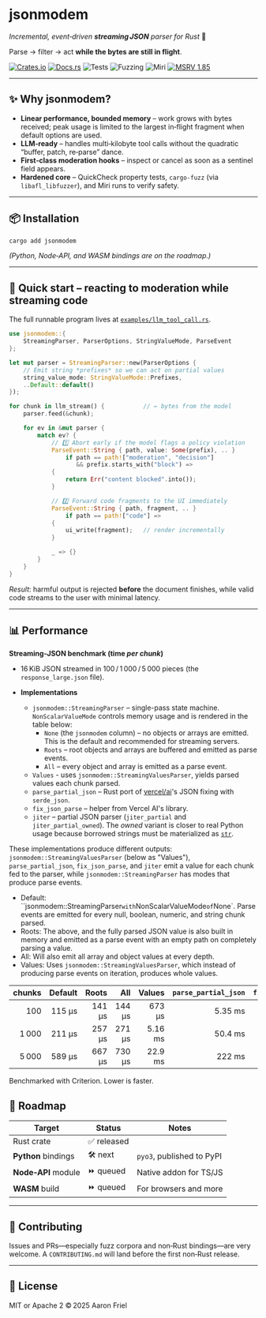 # jsonmodem
*Incremental, event‑driven **streaming JSON** parser for Rust* 🚀


Parse → filter → act **while the bytes are still in flight**.

[![Crates.io](https://img.shields.io/crates/v/jsonmodem)](https://crates.io/crates/jsonmodem)
[![Docs.rs](https://img.shields.io/docsrs/jsonmodem)](https://docs.rs/jsonmodem)
![Tests](https://github.com/aaronfriel/jsonmodem/actions/workflows/test.yml/badge.svg?branch=main)
![Fuzzing](https://github.com/aaronfriel/jsonmodem/actions/workflows/fuzz.yml/badge.svg?branch=main)
![Miri](https://github.com/aaronfriel/jsonmodem/actions/workflows/miri.yml/badge.svg?branch=main) [![MSRV
1.85](https://img.shields.io/badge/MSRV-1.85-blue)](#msrv)

---

## ✨ Why jsonmodem?

* **Linear performance, bounded memory** – work grows with bytes received; peak usage is limited to
  the largest in‑flight fragment when default options are used.
* **LLM‑ready** – handles multi‑kilobyte tool calls without the quadratic “buffer, patch, re‑parse”
  dance.
* **First‑class moderation hooks** – inspect or cancel as soon as a sentinel field appears.
* **Hardened core** – QuickCheck property tests, `cargo‑fuzz` (via `libafl_libfuzzer`), and Miri
  runs to verify safety.

---

## 📦 Installation

```bash
cargo add jsonmodem
````

*(Python, Node‑API, and WASM bindings are on the roadmap.)*

---

## 🧪 Quick start – reacting to moderation while streaming code


The full runnable program lives at
[`examples/llm_tool_call.rs`](crates/jsonmodem/examples/llm_tool_call.rs).

```rust
use jsonmodem::{
    StreamingParser, ParserOptions, StringValueMode, ParseEvent
};

let mut parser = StreamingParser::new(ParserOptions {
    // Emit string *prefixes* so we can act on partial values
    string_value_mode: StringValueMode::Prefixes,
    ..Default::default()
});

for chunk in llm_stream() {           // ← bytes from the model
    parser.feed(&chunk);

    for ev in &mut parser {
        match ev? {
            // 1️⃣ Abort early if the model flags a policy violation
            ParseEvent::String { path, value: Some(prefix), .. }
                if path == path!["moderation", "decision"]
                   && prefix.starts_with("block") =>
            {
                return Err("content blocked".into());
            }

            // 2️⃣ Forward code fragments to the UI immediately
            ParseEvent::String { path, fragment, .. }
                if path == path!["code"] =>
            {
                ui_write(fragment);   // render incrementally
            }

            _ => {}
        }
    }
}
```

*Result*: harmful output is rejected **before** the document finishes, while valid code streams to
the user with minimal latency.

---

## 📊 Performance
**Streaming‑JSON benchmark (time *per chunk*)**

* 16 KiB JSON streamed in 100 / 1 000 / 5 000 pieces (the `response_large.json` file).
* **Implementations**

  * `jsonmodem::StreamingParser` – single-pass state machine. `NonScalarValueMode` controls memory usage and is rendered in the table below:
    * `None` (the `jsonmodem` column) – no objects or arrays are emitted. This is the default and recommended for streaming servers.
    * `Roots` – root objects and arrays are buffered and emitted as parse events.
    * `All` – every object and array is emitted as a parse event.
  * `Values` - uses `jsonmodem::StreamingValuesParser`, yields parsed values each chunk parsed.
  * `parse_partial_json` – Rust port of [vercel/ai](https://github.com/vercel/ai)'s JSON fixing with `serde_json`.
  * `fix_json_parse` – helper from Vercel AI's library.
  * `jiter` – partial JSON parser (`jiter_partial` and `jiter_partial_owned`). The *owned* variant is closer to real Python usage because borrowed strings must be materialized as [`str`](https://peps.python.org/pep-0393/).

These implementations produce different outputs: `jsonmodem::StreamingValuesParser` (below as "Values"), `parse_partial_json`, `fix_json_parse`, and `jiter` emit a value for each chunk fed to the parser, while `jsonmodem::StreamingParser` has modes that produce parse events.



* Default: ``jsonmodem::StreamingParser` with `NonScalarValueMode` of `None`. Parse events are emitted for every null, boolean, numeric, and string chunk parsed.
* Roots: The above, and the fully parsed JSON value is also built in memory and emitted as a parse event with an empty path on completely parsing a value.
* All: Will also emit all array and object values at every depth.
* Values: Uses `jsonmodem::StreamingValuesParser`, which instead of producing parse events on iteration, produces whole values. 

| chunks | Default | Roots | All | Values | `parse_partial_json` | `fix_json_parse` | `jiter_partial` | `jiter_partial_owned` |
| -----: | ----------: | -----------: | ---------: | -------------: | -----------------: | -------------: | ------------: | -------------------: |
|    100 |     115 μs |      141 μs |     144 μs |        673 μs |            5.35 ms |         3.92 ms |      1.05 ms |              1.75 ms |
|  1 000 |     211 μs |      257 μs |     271 μs |        5.16 ms |            50.4 ms |         36.9 ms |      9.93 ms |              15.9 ms |
|  5 000 |     589 μs |      667 μs |     730 μs |        22.9 ms |             222 ms |          164 ms |       42.3 ms |              67.1 ms |

Benchmarked with Criterion. Lower is faster.

## 🔭 Roadmap

| Target              | Status      | Notes                       |
| ------------------- | ----------- | --------------------------- |
| Rust crate          | ✅ released |                             |
| **Python** bindings | 🛠 next      | `pyo3`, published to PyPI  |
| **Node‑API** module | ⏩ queued   | Native addon for TS/JS      |
| **WASM** build      | ⏩ queued   | For browsers and more       |

---

## 🤝 Contributing

Issues and PRs—especially fuzz corpora and non‑Rust bindings—are very welcome. A `CONTRIBUTING.md`
will land before the first non‑Rust release.

---

## 📝 License

MIT or Apache 2 © 2025 Aaron Friel

